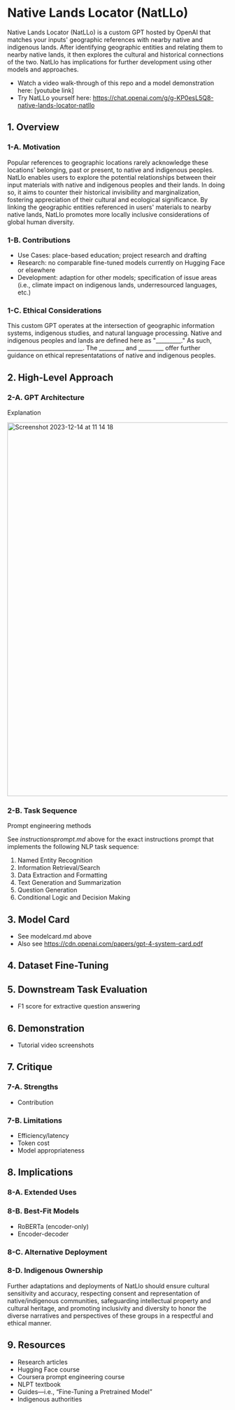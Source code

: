 # Native Lands Locator (NatLLo)
Native Lands Locator (NatLLo) is a custom GPT hosted by OpenAI that matches your inputs' geographic references with nearby native and indigenous lands. After identifying geographic entities and relating them to nearby native lands, it then explores the cultural and historical connections of the two. NatLlo has implications for further development using other models and approaches.
- Watch a video walk-through of this repo and a model demonstration here: [youtube link]
- Try NatLLo yourself here: https://chat.openai.com/g/g-KP0esL5Q8-native-lands-locator-natllo

## 1. Overview

### 1-A. Motivation
Popular references to geographic locations rarely acknowledge these locations' belonging, past or present, to native and indigenous peoples. NatLlo enables users to explore the potential relationships between their input materials with native and indigenous peoples and their lands. In doing so, it aims to counter their historical invisibility and marginalization, fostering appreciation of their cultural and ecological significance. By linking the geographic entities referenced in users' materials to nearby native lands, NatLlo promotes more locally inclusive considerations of global human diversity.

### 1-B. Contributions
- Use Cases: place-based education; project research and drafting
- Research: no comparable fine-tuned models currently on Hugging Face or elsewhere
- Development: adaption for other models; specification of issue areas (i.e., climate impact on indigenous lands, underresourced languages, etc.)

### 1-C. Ethical Considerations
This custom GPT operates at the intersection of geographic information systems, indigenous studies, and natural language processing. Native and indigenous peoples and lands are defined here as "_________." As such, ___________________________. The _________ and _________ offer further guidance on ethical representatations of native and indigenous peoples.

## 2. High-Level Approach

### 2-A. GPT Architecture
Explanation

<img width="855" alt="Screenshot 2023-12-14 at 11 14 18" src="https://github.com/sadkowsk/native-lands-locator/assets/143565317/6910c003-d493-4024-8d18-83046cca46b6">

### 2-B. Task Sequence
Prompt engineering methods

See *instructionsprompt.md* above for the exact instructions prompt that implements the following NLP task sequence:

1. Named Entity Recognition
2. Information Retrieval/Search
3. Data Extraction and Formatting
4. Text Generation and Summarization
5. Question Generation
6. Conditional Logic and Decision Making

## 3. Model Card
- See modelcard.md above
- Also see https://cdn.openai.com/papers/gpt-4-system-card.pdf

## 4. Dataset Fine-Tuning

## 5. Downstream Task Evaluation
- F1 score for extractive question answering

## 6. Demonstration
- Tutorial video screenshots

## 7. Critique

### 7-A. Strengths
- Contribution

### 7-B. Limitations
- Efficiency/latency
- Token cost
- Model appropriateness

## 8. Implications

### 8-A. Extended Uses

### 8-B. Best-Fit Models
- RoBERTa (encoder-only)
- Encoder-decoder

### 8-C. Alternative Deployment

### 8-D. Indigenous Ownership
Further adaptations and deployments of NatLlo should ensure cultural sensitivity and accuracy, respecting consent and representation of native/indigenous communities, safeguarding intellectual property and cultural heritage, and promoting inclusivity and diversity to honor the diverse narratives and perspectives of these groups in a respectful and ethical manner.

## 9. Resources
- Research articles
- Hugging Face course
- Coursera prompt engineering course
- NLPT textbook
- Guides—i.e., “Fine-Tuning a Pretrained Model”
- Indigenous authorities
